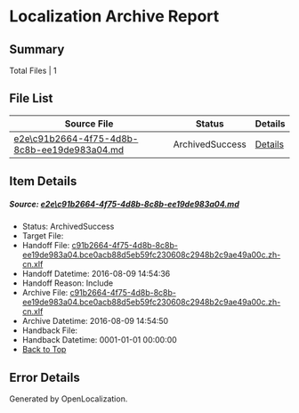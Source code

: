 # <a name='report-top'></a> Localization Archive Report

## Summary
 Total Files | 1

## File List
 Source File | Status | Details 
 ----------- | ------ | ------- 
 [e2e\c91b2664-4f75-4d8b-8c8b-ee19de983a04.md](https://github.com/OpenLocalizationTestOrg/oltest/blob/b3c1037a87111a67accfe5f0b917313175162030/e2e/c91b2664-4f75-4d8b-8c8b-ee19de983a04.md) | ArchivedSuccess | [Details](#dcc9365635b348b92ab924e410064c6b96e069656)

## Item Details
##### <a name='dcc9365635b348b92ab924e410064c6b96e069656'></a> Source: [e2e\c91b2664-4f75-4d8b-8c8b-ee19de983a04.md](https://github.com/OpenLocalizationTestOrg/oltest/blob/b3c1037a87111a67accfe5f0b917313175162030/e2e/c91b2664-4f75-4d8b-8c8b-ee19de983a04.md)
* Status: ArchivedSuccess
* Target File: 
* Handoff File: [c91b2664-4f75-4d8b-8c8b-ee19de983a04.bce0acb88d5eb59fc230608c2948b2c9ae49a00c.zh-cn.xlf](https://github.com/OpenLocalizationTestOrg/olhandoff-e2e/blob/a505a24877df53e5eb09fad1e55c5c966d8b7e31/ol-handoff/OpenLocalizationTestOrg/ol-test-zhcn/ci/ht/c91b2664-4f75-4d8b-8c8b-ee19de983a04.bce0acb88d5eb59fc230608c2948b2c9ae49a00c.zh-cn.xlf)
* Handoff Datetime: 2016-08-09 14:54:36
* Handoff Reason: Include
* Archive File: [c91b2664-4f75-4d8b-8c8b-ee19de983a04.bce0acb88d5eb59fc230608c2948b2c9ae49a00c.zh-cn.xlf](https://github.com/OpenLocalizationTestOrg/olhandoff-e2e/blob/ea4f10e904787fa3c40d28106d7f1d73402cd206/ol-archive/OpenLocalizationTestOrg/ol-test-zhcn/ci/ht/c91b2664-4f75-4d8b-8c8b-ee19de983a04.bce0acb88d5eb59fc230608c2948b2c9ae49a00c.zh-cn.xlf)
* Archive Datetime: 2016-08-09 14:54:50
* Handback File: 
* Handback Datetime: 0001-01-01 00:00:00
* [Back to Top](#report-top)


## Error Details

Generated by OpenLocalization.

